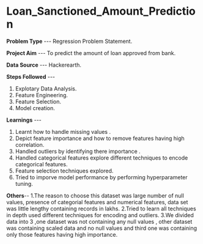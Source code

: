 # Loan_Sanctioned_Amount_Prediction

**Problem Type** --- Regression Problem Statement.

**Project Aim** --- To predict the amount of loan approved from bank.

**Data Source** --- Hackerearth.

**Steps Followed** --- 
1. Explotary Data Analysis.
2. Feature Engineering.
3. Feature Selection.
4. Model creation. 

**Learnings** --- 
1. Learnt how to handle missing values .
2. Depict feature importance and how to remove features having high correlation.
3. Handled outliers by identifying  there importance .
4. Handled categorical features explore different techniques to encode categorical features.
5. Feature selection techniques explored.
6. Tried to imporve model performance by performing hyperparameter tuning.

**Others**-- 
1.The reason to choose this dataset was large number of null values, presence of categorial features and numerical features, data  set was little lengthy containing records in lakhs.
2.Tried to learn all techniques in depth used different techniques for encoding and outliers.
3.We divided data into 3 ,one dataset  was not containing any null values , other dataset was containing  scaled data and no null values  and third one was containing only those features having high importance.




